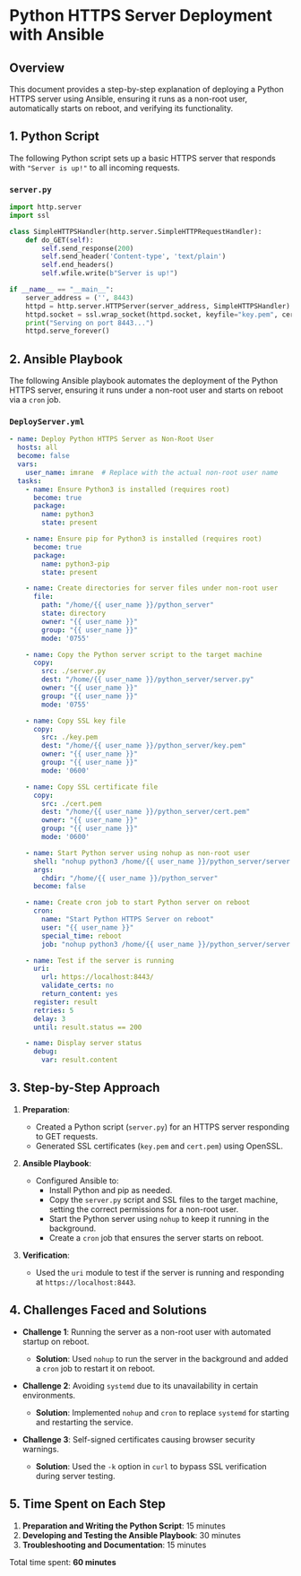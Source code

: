 
# Python HTTPS Server Deployment with Ansible

## Overview
This document provides a step-by-step explanation of deploying a Python HTTPS server using Ansible, ensuring it runs as a non-root user, automatically starts on reboot, and verifying its functionality.

## 1. Python Script

The following Python script sets up a basic HTTPS server that responds with `"Server is up!"` to all incoming requests.

### `server.py`

```python
import http.server
import ssl

class SimpleHTTPSHandler(http.server.SimpleHTTPRequestHandler):
    def do_GET(self):
        self.send_response(200)
        self.send_header('Content-type', 'text/plain')
        self.end_headers()
        self.wfile.write(b"Server is up!")

if __name__ == "__main__":
    server_address = ('', 8443)
    httpd = http.server.HTTPServer(server_address, SimpleHTTPSHandler)
    httpd.socket = ssl.wrap_socket(httpd.socket, keyfile="key.pem", certfile="cert.pem", server_side=True)
    print("Serving on port 8443...")
    httpd.serve_forever()
```

## 2. Ansible Playbook

The following Ansible playbook automates the deployment of the Python HTTPS server, ensuring it runs under a non-root user and starts on reboot via a `cron` job. 

### `DeployServer.yml`

```yaml
- name: Deploy Python HTTPS Server as Non-Root User
  hosts: all
  become: false
  vars:
    user_name: imrane  # Replace with the actual non-root user name
  tasks:
    - name: Ensure Python3 is installed (requires root)
      become: true
      package:
        name: python3
        state: present

    - name: Ensure pip for Python3 is installed (requires root)
      become: true
      package:
        name: python3-pip
        state: present

    - name: Create directories for server files under non-root user
      file:
        path: "/home/{{ user_name }}/python_server"
        state: directory
        owner: "{{ user_name }}"
        group: "{{ user_name }}"
        mode: '0755'

    - name: Copy the Python server script to the target machine
      copy:
        src: ./server.py
        dest: "/home/{{ user_name }}/python_server/server.py"
        owner: "{{ user_name }}"
        group: "{{ user_name }}"
        mode: '0755'

    - name: Copy SSL key file
      copy:
        src: ./key.pem
        dest: "/home/{{ user_name }}/python_server/key.pem"
        owner: "{{ user_name }}"
        group: "{{ user_name }}"
        mode: '0600'

    - name: Copy SSL certificate file
      copy:
        src: ./cert.pem
        dest: "/home/{{ user_name }}/python_server/cert.pem"
        owner: "{{ user_name }}"
        group: "{{ user_name }}"
        mode: '0600'

    - name: Start Python server using nohup as non-root user
      shell: "nohup python3 /home/{{ user_name }}/python_server/server.py > /home/{{ user_name }}/python_server/server.log 2>&1 &"
      args:
        chdir: "/home/{{ user_name }}/python_server"
      become: false

    - name: Create cron job to start Python server on reboot
      cron:
        name: "Start Python HTTPS Server on reboot"
        user: "{{ user_name }}"
        special_time: reboot
        job: "nohup python3 /home/{{ user_name }}/python_server/server.py > /home/{{ user_name }}/python_server/server.log 2>&1"

    - name: Test if the server is running
      uri:
        url: https://localhost:8443/
        validate_certs: no
        return_content: yes
      register: result
      retries: 5
      delay: 3
      until: result.status == 200

    - name: Display server status
      debug:
        var: result.content
```

## 3. Step-by-Step Approach

1. **Preparation**:
   - Created a Python script (`server.py`) for an HTTPS server responding to GET requests.
   - Generated SSL certificates (`key.pem` and `cert.pem`) using OpenSSL.

2. **Ansible Playbook**:
   - Configured Ansible to:
     - Install Python and pip as needed.
     - Copy the `server.py` script and SSL files to the target machine, setting the correct permissions for a non-root user.
     - Start the Python server using `nohup` to keep it running in the background.
     - Create a `cron` job that ensures the server starts on reboot.

3. **Verification**:
   - Used the `uri` module to test if the server is running and responding at `https://localhost:8443`.

## 4. Challenges Faced and Solutions

- **Challenge 1**: Running the server as a non-root user with automated startup on reboot.
  - **Solution**: Used `nohup` to run the server in the background and added a `cron` job to restart it on reboot.

- **Challenge 2**: Avoiding `systemd` due to its unavailability in certain environments.
  - **Solution**: Implemented `nohup` and `cron` to replace `systemd` for starting and restarting the service.

- **Challenge 3**: Self-signed certificates causing browser security warnings.
  - **Solution**: Used the `-k` option in `curl` to bypass SSL verification during server testing.

## 5. Time Spent on Each Step

1. **Preparation and Writing the Python Script**: 15 minutes
2. **Developing and Testing the Ansible Playbook**: 30 minutes
3. **Troubleshooting and Documentation**: 15 minutes

Total time spent: **60 minutes**
